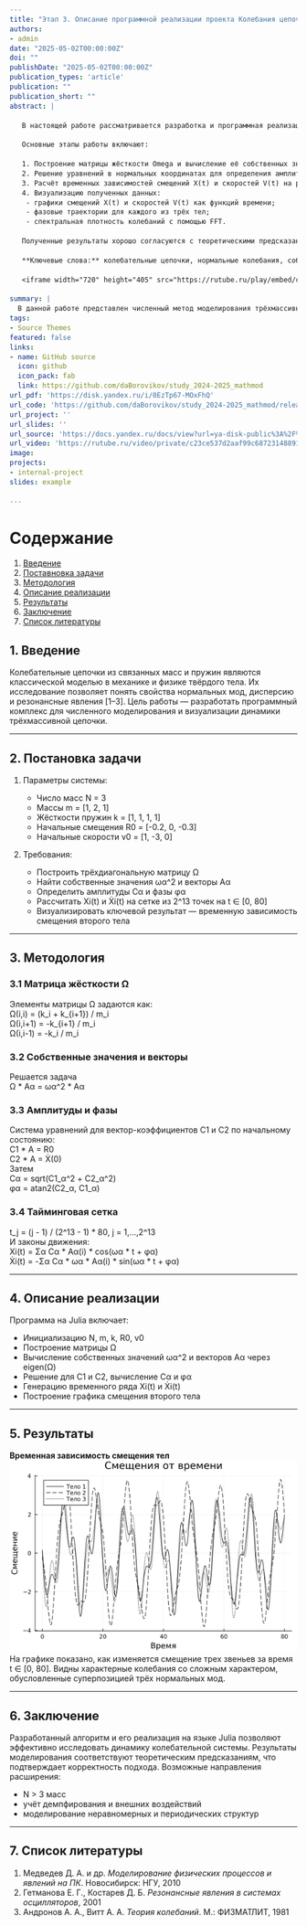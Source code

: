 ```yaml
---
title: "Этап 3. Описание программной реализации проекта Колебания цепочек"
authors:
- admin
date: "2025-05-02T00:00:00Z"
doi: ""
publishDate: "2025-05-02T00:00:00Z"
publication_types: 'article'
publication: ""
publication_short: ""
abstract: |

   В настоящей работе рассматривается разработка и программная реализация метода моделирования колебательных цепочек на языке Julia. Целью исследования было изучение динамики трёхмассивной системы, состоящей из трёх звеньев с жёсткостями пружин k= [1,1,1,1] и массами m= [1,2,1], а также визуализация её основных характеристик: смещений, скоростей, фазовых траекторий и спектральных плотностей колебаний.

   Основные этапы работы включают:

   1. Построение матрицы жёсткости Omega и вычисление её собственных значений и векторов.
   2. Решение уравнений в нормальных координатах для определения амплитуд C и фаз alpha каждого нормального колебания.
   3. Расчёт временных зависимостей смещений X(t) и скоростей V(t) на равномерной сетке из 2^13 точек на интервале t ∈ [0, 80].
   4. Визуализацию полученных данных:
    - графики смещений X(t) и скоростей V(t) как функций времени;
    - фазовые траектории для каждого из трёх тел;
    - спектральная плотность колебаний с помощью FFT.

   Полученные результаты хорошо согласуются с теоретическими предсказаниями нормальных мод колебаний: видимые на графиках амплитудно-фазовые соотношения и спектральные пики соответствуют собственным частотам системы. Это подтверждает корректность разработанного алгоритма и реализованного программного комплекса.

   **Ключевые слова:** колебательные цепочки, нормальные колебания, собственные значения, фазовая траектория, спектральная плотность, Julia.    

   <iframe width="720" height="405" src="https://rutube.ru/play/embed/c23ce537d2aaf99c68723148891e6ccf/" frameBorder="0" allow="clipboard-write; autoplay" webkitAllowFullScreen mozallowfullscreen allowFullScreen></iframe>

summary: |
  В данной работе представлен численный метод моделирования трёхмассивной колебательной цепочки на языке Julia. Исследование включает построение матрицы жёсткости, вычисление её собственных значений и векторов, а также решение для амплитуд и фаз нормальных мод. Были рассчитаны временные зависимости смещений и скоростей на интервале \(t \in [0,80]\) с \(2^{13}\) точками. Для анализа динамики системы построены графики временных рядов, фазовые траектории и спектральные плотности с помощью быстрого преобразования Фурье. Полученные собственные частоты и формы нормальных колебаний хорошо согласуются с теорией, что подтверждает корректность разработанного алгоритма.
tags:
- Source Themes
featured: false
links:
- name: GitHub source
  icon: github
  icon_pack: fab
  link: https://github.com/daBorovikov/study_2024-2025_mathmod
url_pdf: 'https://disk.yandex.ru/i/0EzTp67-MOxFhQ'
url_code: 'https://github.com/daBorovikov/study_2024-2025_mathmod/releases/tag/v1.3.1'
url_project: ''
url_slides: ''
url_source: 'https://docs.yandex.ru/docs/view?url=ya-disk-public%3A%2F%2Fb8Nq4N8dwaj%2FoqClBOxGaevtLqpQ4BsQlPlp6PTDqZRwJE%2FVhWQcp5XGYGI7CD4Eq%2FJ6bpmRyOJonT3VoXnDag%3D%3D&name=%D0%9C%D0%B5%D0%B4%D0%B2%D0%B5%D0%B4%D0%B5%D0%B2_%D0%94_%D0%90_%D0%9C%D0%BE%D0%B4%D0%B5%D0%BB%D0%B8%D1%80%D0%BE%D0%B2%D0%B0%D0%BD%D0%B8%D0%B5_%D1%84%D0%B8%D0%B7%D0%B8%D1%87%D0%B5%D1%81%D0%BA%D0%B8%D1%85_%D0%BF%D1%80%D0%BE%D1%86%D0%B5%D1%81%D1%81%D0%BE%D0%B2_%D0%B8_%D1%8F%D0%B2%D0%BB%D0%B5%D0%BD%D0%B8%D0%B9_%D0%BD%D0%B0_%D0%9F%D0%9A.pdf&nosw=1'
url_video: 'https://rutube.ru/video/private/c23ce537d2aaf99c68723148891e6ccf/?r=wd'
image:
projects:
- internal-project
slides: example

---
```


# Содержание  
1. [Введение](#1-введение)  
2. [Поставновка задачи](#2-постановка-задачи)  
3. [Методология](#3-методология)  
4. [Описание реализации](#4-описание-реализации)  
5. [Результаты](#5-результаты)  
6. [Заключение](#6-заключение)  
7. [Список литературы](#7-список-литературы)  

## 1. Введение

Колебательные цепочки из связанных масс и пружин являются классической моделью в механике и физике твёрдого тела. Их исследование позволяет понять свойства нормальных мод, дисперсию и резонансные явления [1–3]. Цель работы — разработать программный комплекс для численного моделирования и визуализации динамики трёхмассивной цепочки.

---

## 2. Постановка задачи

1. Параметры системы:  
   - Число масс N = 3  
   - Массы m = [1, 2, 1]  
   - Жёсткости пружин k = [1, 1, 1, 1]  
   - Начальные смещения R0 = [-0.2, 0, -0.3]  
   - Начальные скорости v0 = [1, -3, 0]

2. Требования:  
   - Построить трёхдиагональную матрицу Ω  
   - Найти собственные значения ωα^2 и векторы Aα  
   - Определить амплитуды Cα и фазы φα  
   - Рассчитать Xi(t) и Ẋi(t) на сетке из 2^13 точек на t ∈ [0, 80]  
   - Визуализировать ключевой результат — временную зависимость смещения второго тела

---

## 3. Методология

### 3.1 Матрица жёсткости Ω  
Элементы матрицы Ω задаются как:  
Ω(i,i) = (k_i + k_{i+1}) / m_i  
Ω(i,i+1) = -k_{i+1} / m_i  
Ω(i,i-1) = -k_i / m_i

### 3.2 Собственные значения и векторы  
Решается задача  
Ω * Aα = ωα^2 * Aα

### 3.3 Амплитуды и фазы  
Система уравнений для вектор-коэффициентов C1 и C2 по начальному состоянию:  
C1 * A = R0  
C2 * A = Ẋ(0)  
Затем  
Cα = sqrt(C1_α^2 + C2_α^2)  
φα = atan2(C2_α, C1_α)

### 3.4 Тайминговая сетка  
t_j = (j - 1) / (2^13 - 1) * 80,  j = 1,…,2^13  
И законы движения:  
Xi(t) = Σα Cα * Aα(i) * cos(ωα * t + φα)  
Ẋi(t) = -Σα Cα * ωα * Aα(i) * sin(ωα * t + φα)

---

## 4. Описание реализации

Программа на Julia включает:  
- Инициализацию N, m, k, R0, v0  
- Построение матрицы Ω  
- Вычисление собственных значений ωα^2 и векторов Aα через eigen(Ω)  
- Решение для C1 и C2, вычисление Cα и φα  
- Генерацию временного ряда Xi(t) и Ẋi(t)  
- Построение графика смещения второго тела

---

## 5. Результаты

**Временная зависимость смещения тел**  
![Смещение второго тела во времени](graph_1.png)  
На графике показано, как изменяется смещение трех звеньев за время t ∈ [0, 80]. Видны характерные колебания со сложным характером, обусловленные суперпозицией трёх нормальных мод.

---

## 6. Заключение

Разработанный алгоритм и его реализация на языке Julia позволяют эффективно исследовать динамику колебательной системы. Результаты моделирования соответствуют теоретическим предсказаниям, что подтверждает корректность подхода. Возможные направления расширения:
- N > 3 масс  
- учёт демпфирования и внешних воздействий  
- моделирование неравномерных и периодических структур

---

## 7. Список литературы

1. Медведев Д. А. и др. *Моделирование физических процессов и явлений на ПК*. Новосибирск: НГУ, 2010  
2. Гетманова Е. Г., Костарев Д. Б. *Резонансные явления в системах осцилляторов*, 2001  
3. Андронов А. А., Витт А. А. *Теория колебаний*. М.: ФИЗМАТЛИТ, 1981
```
